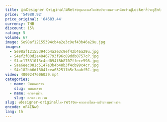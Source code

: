 ```yaml
---
title: ตู้ถังDesigner Originalไม้Retroยุคกลางสไตล์รับประทานอาหารด้านข้างตู้Lockerสี่ประตูEntrance
price: '54980.92'
price_original: '64683.44'
currency: THB
discount: 15%
rating: 5
volume: 67
image: Se98af12155394cb4a2e3c9ef43b46a29u.jpg
images:
  - Se98af12155394cb4a2e3c9ef43b46a29u.jpg
  - S4ef2f00d2a48467793f96c89ddb0757cP.jpg
  - S1ac17531013c4cd094f8b8707ffece598.jpg
  - Saa6eec081c5147e3b4b48b3f4cb99c4cr.jpg
  - S4c182bb6d18041cea632511b5c3aabf5C.jpg
video: 4000247606039.mp4
categories:
  - name: บ้านและสวน
    slug: านและสวน
  - name: ตกแต่งบ้าน
    slug: ตกแต-งบ-าน
slug: งdesigner-originalไม-retroย-คกลางสไตล-บประทานอาหารด
encode: oF4INw0
lang: th
---
```

  